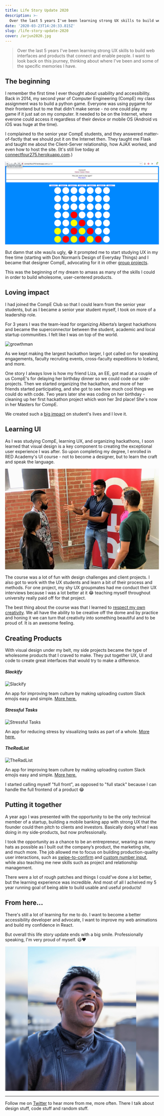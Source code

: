 ```yaml
---
title: Life Story Update 2020
description: >-
  Over the last 5 years I've been learning strong UX skills to build web interfaces and products that connect and enable people. I want to look back on this journey, thinking about where I've been and some of the specific memories I have.
date: '2020-03-23T14:20:33.815Z'
slug: /life-story-update-2020
cover: /arjun2020.jpg
---
```


> Over the last 5 years I've been learning strong UX skills to build web interfaces and products that connect and enable people. I want to look back on this journey, thinking about where I've been and some of the specific memories I have.

## The beginning

I remember the first time I ever thought about usability and accessibility. Back in 2014, my second year of Computer Engineering (CompE) my class assignment was to build a python game. Everyone was using pygame for their frontend but to me that didn't make sense - no one could play my game if it just sat on my computer. It needed to be on the Internet, where everone could access it regardless of their device or mobile OS (Android vs iOS was huge at the time).

I complained to the senior year CompE students, and they answered matter-of-factly that we should put it on the Internet then. They taught me Flask and taught me about the Client-Server relationship, how AJAX worked, and even how to host the site. (It's still live today at [connectfour275.herokuapp.com](connectfour275.herokuapp.com).) 

![my connect4 game](./connect4.png)

But damn that site was/is ugly, 😂 it prompted me to start studying UX in my free time (starting with Don Norman’s Design of Everyday Things) and I became that designer CompE, advocating for it in other [group projects](https://github.com/arjunkalburgi/CloudyCar). 

This was the beginning of my dream to amass as many of the skills I could in order to build wholesome, user-centered products. 

## Loving impact

I had joined the CompE Club so that I could learn from the senior year students, but as I became a senior year student myself, I took on more of a leadership role. 

For 3 years I was the team-lead for organizing Alberta’s largest hackathons and became the superconnector between the student, academic and local startup communities. I felt like I was on top of the world. 

![growthman](https://cdn-images-1.medium.com/max/800/1*Bjt2NwoxVm5Y1RzdXhfTvw.png)

As we kept making the largest hackathon larger, I got called on for speaking engagements, faculty recruting events, cross-faculty expeditions to Iceland, and more.

One story I always love is how my friend Liza, an EE, got mad at a couple of us CompE's for delaying her birthday dinner so we could code our side-projects. Then we started organizing the hackathon, and more of her friends started participating, and she got to see how much cool things we could do with code. Two years later she was coding on her birthday - cleaning up her first hackathon project which won her 3rd place! She's now in her Masters for CompE.

We created such a [big impact](https://www.arjunkalburgi.com/writing/growth-hack-ed/) on student's lives and I love it.

## Learning UI 

As I was studying CompE, learning UX, and organizing hackathons, I soon learned that visual design is a key component to creating the exceptional user experience I was after. So upon completing my degree, I enrolled in RED Academy's UI course - not to become a designer, but to learn the craft and speak the language. 

![Me at RED](./arjunatred.jpg)

The course was a lot of fun with design challenges and client projects. I also got to work with the UX students and learn a bit of their process and methods. For one project, my shy UX groupmates had me conduct their UX interviews because I was a lot better at it 😂 teaching myself throughout university really paid off for that project.

The best thing about the course was that I learned to [respect my own creativity](https://www.arjunkalburgi.com/writing/thinking-about-being-creative/). We all have the ability to be creative off the dome and by practice and honing it we can turn that creativity into something beautiful and to be proud of. It is an awesome feeling.

## Creating Products 

With visual design under my belt, my side projects became the type of wholesome products that I craved to make. They put together UX, UI and code to create great interfaces that would try to make a difference. 

##### Slackify

![Slackify](https://cdn-images-1.medium.com/max/800/1*OBm4tAGYdUiVVRzfYdsW5g.png)

An app for improving team culture by making uploading custom Slack emojis easy and simple. [More here.](https://www.arjunkalburgi.com/writing/redesigning-slackify-an-easy-custom-emoji-solution-for-slack/)

##### Stressful Tasks

![Stressful Tasks](https://cdn-images-1.medium.com/max/800/1*TR8YgL7Xt5zFyM034CKZzg.jpeg)

An app for reducing stress by visualizing tasks as part of a whole. [More here.](https://www.arjunkalburgi.com/writing/stressful-tasks-a-behavioural-design-experiment/)

##### TheRadList 

![TheRadList](https://miro.medium.com/max/6720/1*3A1c7OFEVCFWX-nwayHYdQ.png)

An app for improving team culture by making uploading custom Slack emojis easy and simple. [More here.](https://github.com/theradlist/theradlist.github.io)

I started calling myself "full front", as opposed to "full stack" because I can handle the full frontend of a product 😂

## Putting it together 

A year ago I was presented with the opportunity to be the only technical member of a startup, building a mobile banking app with strong UX that the founder could then pitch to clients and investors. Basically doing what I was doing in my side-products, but now professionally.

I took the opportunity as a chance to be an entrepreneur, wearing as many hats as possible as I built out the company’s product, the marketing site, and much more. The job allowed me to focus on building production-quality user interactions, such as [swipe-to-confirm](https://www.arjunkalburgi.com/writing/creating-a-swipe-to-confirm-component/) and [custom number input](https://www.arjunkalburgi.com/writing/custom-input-behaviour-for-numbers/), while also teaching me new skills such as project and relationship management.

There were a lot of rough patches and things I could've done a lot better, but the learning experience was incredible. And most of all I acheived my 5 year running goal of being able to build usable and useful products! 

## From here...

There's still a lot of learning for me to do. I want to become a better accessibility developer and advocate, I want to improve my web animations and build my confidence in React. 

But overall this life story update ends with a big smile. Professionally speaking, I'm very proud of myself. 😃❤️

![arjun2020](./arjun2020.jpg)



------



Follow me on [Twitter](twitter.com/arjunkalbugi) to hear more from me, more often. There I talk about design stuff, code stuff and random stuff. 
